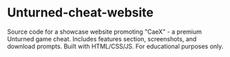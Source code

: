 # Unturned-cheat-website
Source code for a showcase website promoting "CaeX" - a premium Unturned game cheat. Includes features section, screenshots, and download prompts. Built with HTML/CSS/JS. For educational purposes only.

